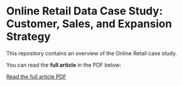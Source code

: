 # Online Retail Data Case Study: Customer, Sales, and Expansion Strategy

This repository contains an overview of the Online Retail case study.

You can read the **full article** in the PDF below:

[Read the full article PDF](Full%20article.pdf)
